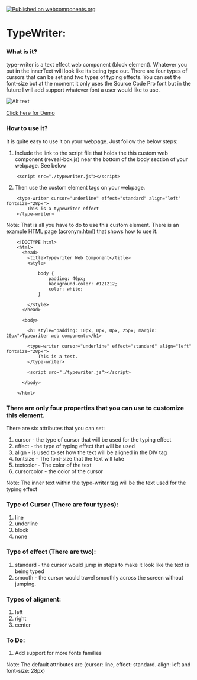 [![Published on webcomponents.org](https://img.shields.io/badge/webcomponents.org-published-blue.svg)](https://www.webcomponents.org/element/owner/my-element)
# TypeWriter:

### What is it?
type-writer is a text effect web component (block element). Whatever you put in the innerText will look like
its being type out. There are four types of cursors that can be set and two types of typing effects.  You can set 
the font-size but at the moment it only uses the Source Code Pro font but in the future I will add support
whatever font a user would like to use.

![Alt text](https://github.com/mmgrant73/revealbox/blob/master/typewriter.png?raw=true "Image-TypeWriter")

[Click here for Demo](https://mmgrant73.github.io/revealbox/typewriter.html) 

### How to use it?
It is quite easy to use it on your webpage. Just follow the below steps:

1. Include the link to the script file that holds the this custom web component (reveal-box.js) near the bottom of 
   the body section of your webpage.  See below
   
```
    <script src="./typewriter.js"></script>
```

2.  Then use the custom element tags on your webpage.

```
    <type-writer cursor="underline" effect="standard" align="left" fontsize="28px">
        This is a typewriter effect
    </type-writer>
```

Note: That is all you have to do to use this custom element.  There is an example HTML page (acronym.html) that shows how to use it.

```
    <!DOCTYPE html>
    <html>
      <head>
        <title>Typewriter Web Component</title>
        <style>
       
            body {
                padding: 40px;
                background-color: #121212;
                color: white;
            }
            
        </style>
      </head>
      
      <body>
      
        <h1 style="padding: 10px, 0px, 0px, 25px; margin: 20px">Typewriter web component:</h1>

        <type-writer cursor="underline" effect="standard" align="left" fontsize="28px">
            This is a test.
        </type-writer>

        <script src="./typewriter.js"></script>

      </body>
      
    </html>
```

### There are only four properties that you can use to customize this element.

There are six attributes that you can set:
1. cursor - the type of cursor that will be used for the typing effect
2. effect - the type of typing effect that will be used
3. align - is used to set how the text will be aligned in the DIV tag
4. fontsize - The font-size that the text will take
5. textcolor - The color of the text
6. cursorcolor - the color of the cursor

Note: The inner text within the type-writer tag will be the text used for the typing effect

### Type of Cursor (There are four types):
1. line
2. underline
3. block
4. none

### Type of effect (There are two):
1. standard - the cursor would jump in steps to make it look like the text is being typed
2. smooth - the cursor would travel smoothly across the screen without jumping.

### Types of aligment:
1. left
2. right
3. center

### To Do:
1. Add support for more fonts families

Note: The default attributes are (cursor: line, effect: standard. align: left and font-size: 28px)
